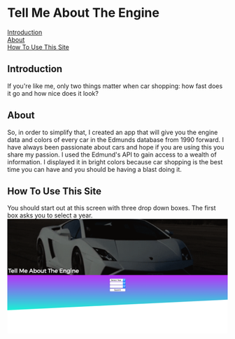<h1>Tell Me About The Engine</h1>

<a href="#intro">Introduction</a><br>
<a href="#about">About</a><br>
<a href="#instructions">How To Use This Site</a>

<h2 id="intro">Introduction</h2> 
If you're like me, only two things matter when car shopping: how fast does it go and how nice does it look?  
<h2 id="about">About</h2>
So, in order to simplify that, I created an app that will give you the engine data and colors of every car in the Edmunds database from 1990 forward.  I have always been passionate about cars and hope if you are using this you share my passion.
I used the Edmund's API to gain access to a wealth of information.  I displayed it in bright colors because car shopping is the best time you can have and you should be having a blast doing it.  
<h2 id="instructions">How To Use This Site</h2>
You should start out at this screen with three drop down boxes.  The first box asks you to select a year.

<img alt="Landing Page" src="assets/tellMeAboutTheEngine1.png">

